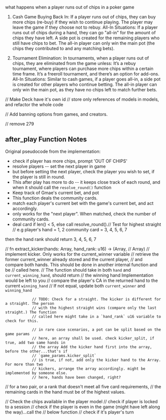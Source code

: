 what happens when a player runs out of chips in a poker game

1. Cash Game
Buying Back In:
If a player runs out of chips, they can buy more chips (re-buy) if they wish to continue playing.
The player may leave the game if they choose not to rebuy.
All-In Situations:
If a player runs out of chips during a hand, they can go "all-in" for the amount of chips they have left. A side pot is created for the remaining players who still have chips to bet.
The all-in player can only win the main pot (the chips they contributed to and any matching bets).

2. Tournament
Elimination:
In tournaments, when a player runs out of chips, they are eliminated from the game unless:
It’s a rebuy tournament, where players can purchase more chips within a certain time frame.
It’s a freeroll tournament, and there’s an option for add-ons.
All-In Situations:
Similar to cash games, if a player goes all-in, a side pot is created for other players who continue betting.
The all-in player can only win the main pot, as they have no chips left to match further bets.


// Make Deck have it's own id
// store only references of models in models, and refactor the whole code


// Add banning options from games, and creators.

// remove 279
## after_play Function Notes
Original pseudocode from the implementation:
- check if player has more chips, prompt 'OUT OF CHIPS'
- resolve players -- set the next player in game
- but before setting the next player, check the player you wish to set, if the player is still in round.
- This after play has more to do -- it keeps close track of each round, and when it should call the `resolve_round()` function
- Keep track of Gmae's current bet, and pot
- This function deals the community cards.
- match each player's current bet with the game's current bet, and act accordingly.
- only works for the "next player". When matched, check the number of community cards.
- deal card if len() < 5, else call resolve_round().// Test for highest straight
// e.g
player's hand = 1, 2
community card = 3, 4, 5, 6, 7

then the hand rank should return 3, 4, 5, 6, 7


// fn extract_kicker(hands: Array<Hand>, hand_rank: u16) -> (Array<Hand>,
// Array<Card>)
// implement kicker. Only works for the current_winner variable
// retrieve the former current_winner already stored and the current player,
// and compare both hands. This should be done in another internal function and be
                // called here.
                // The function should take in both `hand` and `current_winning_hand`, should return
                // the winning hand Implementation would be left to you
                // compare the player's CA in the returned hand to the current `winning_hand`
                // If not equal, update both `current_winner` and `winning_hand`

                // TODO: Check for a straight. The kicker is different for a straight. The person
                // with the highest straight wins (compare only the last straight.) The function
                // called here might take in a `hand_rank` u16 variable to check for this.

                // in rare case scenarios, a pot can be split based on the game params
                // here, an array shall be used. check kicker_split, if true, add two same hands in
                // the array Add the kicker hand first into the array, before the other...that's if
                // `game_params.kicker_split`
                // is true, if not, add only the kicker hand to the Array. For more than two
                // kickers, arrange the array accordingly. might be implemented by someone else.
                // here, hands have been changed, right?

// for a two pair, or a rank that doesn't meet all five card requirements, 
// the remaining cards in the hand must be of the highest values.


// Check the chips available in the player model
            // check if player is locked to a session
            // check if the player is even in the game (might have left along the way)...call the
            // below function
            // check if it's player's turn